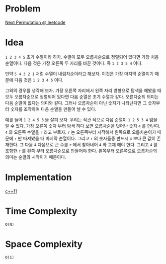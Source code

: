 # Problem

[Next Permutation @ leetcode](https://leetcode.com/problems/next-permutation/description/)

# Idea

`1 2 3 4 5` 초기 수열이라 하자. 수열이 모두 오름차순으로 정렬되어
있다면 가장 처음 순열이다. 다음 것은 가장 오른쪽 두 자리를 바꾼
것이다.  즉 `1 2 3 5 4` 이다.

만약 `5 4 3 2 1` 처럼 수열이 내림차순이라고 해보자. 이것은 가장 마지막
순열이기 때문에 다음 것은 `1 2 3 4 5` 이다.

그외의 경우를 생각해 보자. 가장 오른쪽 자리에서 왼쪽 자리 방향으로
탐색을 해봤을 때 모두 오름차순으로 정렬되어 있다면 다음 순열은 초기
수열과 같다. 오른차순의 의미는 다음 순열이 없다는 의미와 같다. 그러나
오름차순이 아닌 숫자가 나타난다면 그 숫자부터 숫자를 조작하여 다음
순열을 만들어 낼 수 있다.

예를 들어 `1 2 4 5 3` 을 살펴 보자. 우리는 직관 적으로 다음 순열이 `1
2 5 3 4` 임을 알 수 있다. 가장 오른쪽 숫자 부터 탐색 하다 보면
오름차순을 벗어난 숫자 `4` 를 만난다. `4` 의 오른쪽 수열을 `r` 라고
부르자. `r` 는 오른쪽부터 시작해서 왼쪽으로 오름차순이기 때문에 `r` 만
따져봤을 때 마지막 순열이다. 그리고 `r` 의 숫자들중 반드시 `4` 보다 큰
값이 존재한다. 그 다음 `4` 다음으로 큰 수를 `r` 에서 찾아내어 `4` 와
교체 해야 한다.  그리고 `4` 를 포함한 `r` 를 왼쪽 부터 오름차순으로
만들어야 한다.  왼쪽부터 오른쪽으로 오름차순의 의미는 순열의 시작이기
때문이다.

# Implementation

[c++11](a.cpp)

# Time Complexity

```
O(N)
```

# Space Complexity

```
O(1)
```
